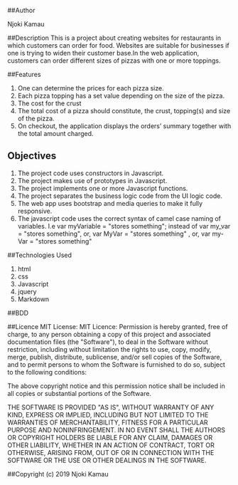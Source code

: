 ##Author

Njoki Kamau

##Description
This is a project about creating websites for restaurants in which customers can order for food. Websites are suitable for businesses if one is trying to widen their customer base.In the web application, customers can order different sizes of pizzas with one or more toppings.

##Features
1. One can determine the prices for each pizza size.
2. Each pizza topping has a set value depending on the size of the pizza.
3. The cost for the crust
4. The total cost of a pizza should constitute, the crust, topping(s) and size of the pizza.
5. On checkout, the application displays the orders’ summary together with the total amount charged.

## Objectives
1. The project code uses constructors in Javascript.
2. The project makes use of prototypes in Javascript.
3. The project implements one or more Javascript functions.
4. The project separates the business logic code from the UI logic code.
5. The web app uses bootstrap and media queries to make it fully responsive.
6. The javascript code uses the correct syntax of camel case naming of variables. I.e var myVariable = "stores something"; instead of var my_var = "stores something", or, var MyVar = "stores something" , or,  var my-Var = "stores something"

##Technologies Used
1. html
2. css
3. Javascript
4. jquery
5. Markdown

##BDD


##Licence
MIT License:
MIT Licence: Permission is hereby granted, free of charge, to any person obtaining a copy of this project and associated documentation files (the "Software"), to deal in the Software without restriction, including without limitation the rights to use, copy, modify, merge, publish, distribute, sublicense, and/or sell copies of the Software, and to permit persons to whom the Software is furnished to do so, subject to the following conditions:

The above copyright notice and this permission notice shall be included in all copies or substantial portions of the Software.

THE SOFTWARE IS PROVIDED "AS IS", WITHOUT WARRANTY OF ANY KIND, EXPRESS OR IMPLIED, INCLUDING BUT NOT LIMITED TO THE WARRANTIES OF MERCHANTABILITY, FITNESS FOR A PARTICULAR PURPOSE AND NONINFRINGEMENT. IN NO EVENT SHALL THE AUTHORS OR COPYRIGHT HOLDERS BE LIABLE FOR ANY CLAIM, DAMAGES OR OTHER LIABILITY, WHETHER IN AN ACTION OF CONTRACT, TORT OR OTHERWISE, ARISING FROM, OUT OF OR IN CONNECTION WITH THE SOFTWARE OR THE USE OR OTHER DEALINGS IN THE SOFTWARE.

##Copyright (c) 2019 Njoki Kamau
